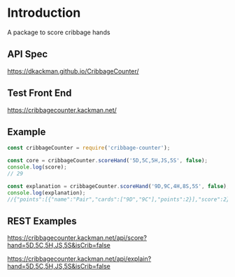 # Introduction

A package to score cribbage hands

## API Spec

<https://dkackman.github.io/CribbageCounter/>

## Test Front End

<https://cribbagecounter.kackman.net/>

## Example

```javascript
const cribbageCounter = require('cribbage-counter');

const core = cribbageCounter.scoreHand('5D,5C,5H,JS,5S', false);
console.log(score); 
// 29

const explanation = cribbageCounter.scoreHand('9D,9C,4H,8S,5S', false);
console.log(explanation); 
//{"points":[{"name":"Pair","cards":["9D","9C"],"points":2}],"score":2}
```

## REST Examples

<https://cribbagecounter.kackman.net/api/score?hand=5D,5C,5H,JS,5S&isCrib=false>

<https://cribbagecounter.kackman.net/api/explain?hand=5D,5C,5H,JS,5S&isCrib=false>
